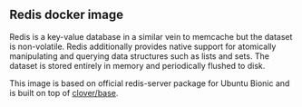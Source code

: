 ## Redis docker image
Redis is a key-value database in a similar vein to memcache but the dataset is non-volatile. Redis additionally provides native support for atomically manipulating and querying data structures such as lists and sets.
The dataset is stored entirely in memory and periodically flushed to disk.

This image is based on official redis-server package for Ubuntu Bionic and is built on top of [clover/base](https://hub.docker.com/r/clover/base/).
